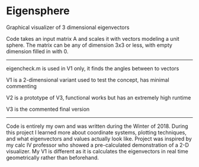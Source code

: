 # Eigensphere

Graphical visualizer of 3 dimensional eigenvectors

Code takes an input matrix A and scales it with vectors modeling a unit sphere.
The matrix can be any of dimension 3x3 or less, with empty dimension filled in with 0.

________________________________________________________________________________________

eigencheck.m is used in V1 only, it finds the angles between to vectors

V1 is a 2-dimensional variant used to test the concept, has minimal commenting

V2 is a prototype of V3, functional works but has an extremely high runtime

V3 is the commented final version
______________


Code is entirely my own and was written during the Winter of 2018.
During this project I learned more about coordinate systems, plotting techniques, and what eigenvectors and values actually look like. Project was inspired by my calc IV professor who showed a pre-calculated demonstration of a 2-D visualizer. My V1 is different as it is calculates the eigenvectors in real time geometrically rather than beforehand.
